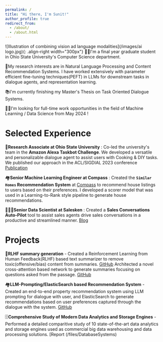 ```yaml
---
permalink: /
title: "Hi there, I'm Sunit!"
author_profile: true
redirect_from: 
  - /about/
  - /about.html
---
```



![Illustration of combining vision ad language modalities](/images/ai logo.jpg){: .align-right width="300px"}
👨‍💻I'm a final year graduate student in Ohio State University's Computer Science department.

🔬My research interests are in Natural Language Processing and Content Recommendation Systems. I have worked extensively with parameter efficient fine-tuning techniques(PEFT) in LLMs for downstream tasks in dialogue agents, and representation learning.

📚I'm currently finishing my Master's Thesis on Task Oriented Dialogue Systems.

👨‍💼I'm looking for full-time work opportunities in the field of Machine Learning / Data Science from May 2024 !

# Selected Experience
🤖**Research Associate at Ohio State University** : Co-led the university's team in the **Amazon Alexa Taskbot Challenge**. We developed a versatile and personalizable dialogue agent to assist users with Cooking & DIY tasks. We published our approach in the ACL/SIGDIAL 2023 conference [Publication](https://aclanthology.org/2023.sigdial-1.19/)

🏘️**Senior Machine Learning Engineer at Compass** : Created the **`Similar Homes` Recommendation System** at [Compass](https://www.compass.com/for-rent/manhattan-ny/) to recommend house listings to users based on their preferences. I developed a scorer model that was used in a Learning-to-Rank style pipeline to generate house recommendations.

🧑🏻‍💼**Senior Data Scientist at Salesken** : Created a **Sales Conversations Auto-Pilot** tool to assist sales agents drive sales conversations in a productive and streamlined manner. [Blog](https://www.salesken.ai/blog/signal-conversation-tracking)

# Projects
🤖**RLHF summary generation** - Created a Reinforcement Learning from Human Feedback(RLHF) based text summarizer to remove toxic(offensive/bias) content from summaries. [GitHub](https://github.com/iwinterknight/RLHF-Summary-Detoxifier)
Architected a novel cross-attention based network to generate summaries focusing on questions asked from the passage. [GitHub](https://github.com/iwinterknight/LLMs_Cross_Task_Colab)

🏘️**LLM-Prompting/ElasticSearch based Recommendation System** - Created an end-to-end property recommendation system using LLM prompting for dialogue with user, and ElasticSearch to generate recommendations based on user preferences captured through the dialogue with the system. [GitHub](https://github.com/iwinterknight/Property-Recommendation-System)

🗄️**Comprehensive Study of Modern Data Analytics and Storage Engines** - Performed a detailed comparitive study of 10 state-of-the-art data analytics and storage engines used as commercial big data warehousing and data processing solutions. [Report (/files/DatabaseSystems)




